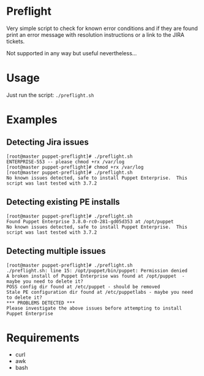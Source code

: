 # Preflight

Very simple script to check for known error conditions and if they are found
print an error message with resolution instructions or a link to the JIRA 
tickets.

Not supported in any way but useful nevertheless...

# Usage
Just run the script:
`./preflight.sh`


# Examples

## Detecting Jira issues
```
[root@master puppet-preflight]# ./preflight.sh
ENTERPRISE-553 -- please chmod +rx /var/log
[root@master puppet-preflight]# chmod +rx /var/log
[root@master puppet-preflight]# ./preflight.sh
No known issues detected, safe to install Puppet Enterprise.  This script was last tested with 3.7.2
```

## Detecting existing PE installs
```
[root@master puppet-preflight]# ./preflight.sh 
Found Puppet Enterprise 3.8.0-rc0-281-gd05d353 at /opt/puppet
No known issues detected, safe to install Puppet Enterprise.  This script was last tested with 3.7.2
```

## Detecting multiple issues
```
[root@master puppet-preflight]# ./preflight.sh 
./preflight.sh: line 15: /opt/puppet/bin/puppet: Permission denied
A broken install of Puppet Enterprise was found at /opt/puppet  - maybe you need to delete it?
POSS config dir found at /etc/puppet - should be removed
Stale PE configuration dir found at /etc/puppetlabs - maybe you need to delete it?
*** PROBLEMS DETECTED ***
Please investigate the above issues before attempting to install Puppet Enterprise
```

# Requirements
* curl
* awk
* bash
